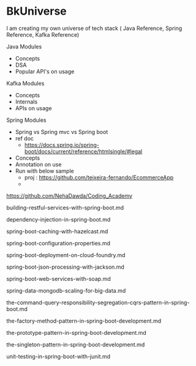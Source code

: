 # BkUniverse
I am creating my own universe of tech stack ( Java Reference, Spring Reference, Kafka Reference)

Java Modules
  - Concepts
  - DSA
  - Popular API's on usage

Kafka Modules
  - Concepts
  - Internals
  - APIs on usage
  
Spring Modules
  - Spring vs Spring mvc vs Spring boot
  - ref doc
      - https://docs.spring.io/spring-boot/docs/current/reference/htmlsingle/#legal
  - Concepts
  - Annotation on use
  - Run with below sample
    - proj : https://github.com/teixeira-fernando/EcommerceApp
    - 
https://github.com/NehaDawda/Coding_Academy

building-restful-services-with-spring-boot.md

dependency-injection-in-spring-boot.md

spring-boot-caching-with-hazelcast.md

spring-boot-configuration-properties.md

spring-boot-deployment-on-cloud-foundry.md

spring-boot-json-processing-with-jackson.md

spring-boot-web-services-with-soap.md

spring-data-mongodb-scaling-for-big-data.md

the-command-query-responsibility-segregation-cqrs-pattern-in-spring-boot.md

the-factory-method-pattern-in-spring-boot-development.md

the-prototype-pattern-in-spring-boot-development.md

the-singleton-pattern-in-spring-boot-development.md

unit-testing-in-spring-boot-with-junit.md
